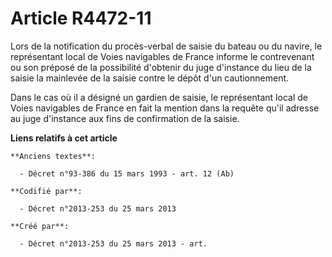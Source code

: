 # Article R4472-11

Lors de la notification du procès-verbal de saisie du bateau ou du navire, le représentant local de Voies navigables de
France informe le contrevenant ou son préposé de la possibilité d'obtenir du juge d'instance du lieu de la saisie la
mainlevée de la saisie contre le dépôt d'un cautionnement.

Dans le cas où il a désigné un gardien de saisie, le représentant local de Voies navigables de France en fait la mention dans
la requête qu'il adresse au juge d'instance aux fins de confirmation de la saisie.

**Liens relatifs à cet article**

	**Anciens textes**:

	  - Décret n°93-386 du 15 mars 1993 - art. 12 (Ab)

	**Codifié par**:

	  - Décret n°2013-253 du 25 mars 2013

	**Créé par**:

	  - Décret n°2013-253 du 25 mars 2013 - art.
